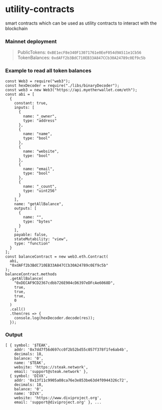 # utility-contracts

smart contracts which can be used as utility contracts to interact with the blockchain

### Mainnet deployment

> PublicTokens: `0xBE1ecF8e340F13071761e0EeF054d9A511e1Cb56`
> TokenBalances: `0xdAFf2b3BdC710EB33A847CCb30A24789c0Ef9c5b`

### Example to read all token balances

```
const Web3 = require("web3");
const hexDecoder = require("./libs/binaryDecoder");
const web3 = new Web3("https://api.myetherwallet.com/eth");
const abi = [
  {
    constant: true,
    inputs: [
      {
        name: "_owner",
        type: "address"
      },
      {
        name: "name",
        type: "bool"
      },
      {
        name: "website",
        type: "bool"
      },
      {
        name: "email",
        type: "bool"
      },
      {
        name: "_count",
        type: "uint256"
      }
    ],
    name: "getAllBalance",
    outputs: [
      {
        name: "",
        type: "bytes"
      }
    ],
    payable: false,
    stateMutability: "view",
    type: "function"
  }
];
const balanceContract = new web3.eth.Contract(
  abi,
  "0xdAFf2b3BdC710EB33A847CCb30A24789c0Ef9c5b"
);
balanceContract.methods
  .getAllBalance(
    "0xDECAF9CD2367cdbb726E904cD6397eDFcAe6068D",
    true,
    true,
    true,
    0
  )
  .call()
  .then(res => {
    console.log(hexDecoder.decode(res));
  });
```

### Output

```
[ { symbol: '$TEAK',
    addr: '0x7dd7f56d697cc0f2b52bd55c057f378f1fe6ab4b',
    decimals: 18,
    balance: '0',
    name: '$TEAK',
    website: 'https://steak.network',
    email: 'support@steak.network' },
  { symbol: 'DIVX',
    addr: '0x13f11c9905a08ca76e3e853be63d4f0944326c72',
    decimals: 18,
    balance: '0',
    name: 'DIVX',
    website: 'https://www.diviproject.org',
    email: 'support@diviproject.org' }, ...
```
